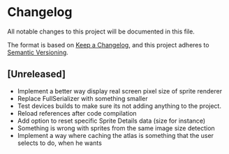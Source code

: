 # Changelog
All notable changes to this project will be documented in this file.

The format is based on [Keep a Changelog](https://keepachangelog.com/en/1.0.0/),
and this project adheres to [Semantic Versioning](https://semver.org/spec/v2.0.0.html).


## [Unreleased]
- Implement a better way display real screen pixel size of sprite renderer
- Replace FullSerializer with something smaller
- Test devices builds to make sure its not adding anything to the project.
- Reload references after code compilation
- Add option to reset specific Sprite Details data (size for instance)
- Something is wrong with sprites from the same image size detection
- Implement a way where caching the atlas is something that the user selects to do, when he wants



